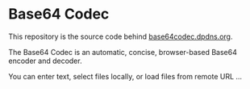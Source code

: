 # Base64 Codec

This repository is the source code behind [base64codec.dpdns.org](https://base64codec.dpdns.org/).

The Base64 Codec is an automatic, concise, browser-based Base64 encoder and decoder.

You can enter text, select files locally, or load files from remote URL ...
